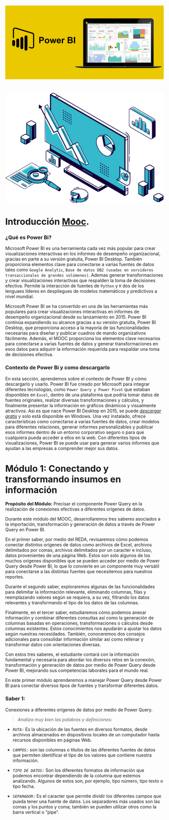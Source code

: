 
![](que-es-power-bi.jpg "")

#
![](creatividad-para-web-power-bi-ab-bajo-peso-542x377-1.png "")

# **Introducción** [**Mooc**](https://www.techtarget.com/whatis/definition/massively-open-online-course-MOOC).

### **¿Qué es Power Bi?**

 Microsoft Power BI es una herramienta cada vez más popular para crear visualizaciones interactivas en los informes de desempeño organizacional, gracias en parte a su versión gratuita, Power BI Desktop. También proporciona elementos clave para conectarse a varias fuentes de datos tales como `Google Analytic`, `Base de datos DB2 (usadas en servidores transaccionales de grandes volúmenes)`. Ademas generar transformaciones y crear visualizaciones interactivas que respalden la toma de decisiones efectiva.
 Permite la interacción de fuentes  de `Python` y `R` dos de los lenguaes líderes en despliegues de modelos matemáticos y predictivos a nivel mundial.

 Microsoft Power BI se ha convertido en una de las herramientas más populares para crear visualizaciones interactivas en informes de desempeño organizacional desde su lanzamiento en 2015. Power BI continúa expandiendo su alcance gracias a su versión gratuita, Power BI Desktop, que proporciona acceso a la mayoría de las funcionalidades necesarias para diseñar y publicar cuadros de mando organizativos fácilmente. Además, el MOOC proporciona los elementos clave necesarios para conectarse a varias fuentes de datos y generar transformaciones en esos datos para adquirir la información requerida para respaldar una toma de decisiones efectiva.

 ### **Contexto de Power Bi y como descargarlo**
   En esta sección, aprendemos sobre el contexto de Power BI y cómo descargarlo y usarlo. Power BI fue creado por Microsoft para integrar diferentes tecnologías, como  `Power Query y Power Pivot` que estaban disponibles en `Excel`, dentro de una plataforma que podría tomar datos de fuentes originales, realizar diversas transformaciones y cálculos, y finalmente presentar la información en gráficos dinámicos y visualmente atractivos. Asi es que nace Power BI Desktop en 2015, se puede [*descargar gratis*](https://onx.la/4e5e5) y solo está disponible en Windows. Una vez instalado, ofrece características como conectarse a varias fuentes de datos, crear modelos para diferentes relaciones, generar informes personalizables y publicar esos informes dentro de un entorno corporativo seguro o para que cualquiera pueda acceder a ellos en la web. Con diferentes tipos de visualizaciones, Power BI se puede usar para generar varios informes que ayudan a las empresas a comprender mejor sus datos.

# Módulo 1: Conectando y transformando insumos en información


 **Propósito del Módulo:** Precisar el componente Power Query en la realización de conexiones efectivas a diferentes orígenes de datos.

 Durante este módulo del MOOC, desarrollaremos tres saberes asociados a la importación, transformación y generación de datos a través de Power Query en Power BI.

 En el primer saber, por medio del REDA, revisaremos cómo podemos conectar distintos orígenes de datos como archivos de Excel, archivos delimitados por comas, archivos delimitados por un caracter e incluso, datos provenientes de una página Web. Estos son solo algunos de los muchos orígenes disponibles que se pueden acceder por medio de Power Query desde Power BI, lo que lo convierte en un componente muy versátil para conectarse a las distintas fuentes que necesitemos para nuestros reportes.

 Durante el segundo saber, exploraremos algunas de las funcionalidades para delimitar la información relevante, eliminando columnas,  filas y reemplazando valores según se requiera, a su vez,  filtrando los datos relevantes y transformando el tipo de los datos de las columnas.

 Finalmente, en el tercer saber, estudiaremos cómo podemos anexar información y combinar diferentes consultas así como la generación de columnas basadas en operaciones, transformaciones o cálculos desde columnas existentes. Estos conocimientos nos ayudarán a ajustar los datos según nuestras necesidades. También, conoceremos dos consejos adicionales para consolidar información similar así como rellenar y transformar datos con orientaciones diversas.

 Con estos tres saberes, el estudiante contará con la información fundamental y necesaria para abordar los diversos retos en la conexión, transformación y generación de datos por medio de Power Query desde Power BI, mejorando sus competencias laborales para el mundo real.

 En este primer módulo aprenderemos a manejar Power Query desde Power BI para conectar diversos tipos de fuentes y transformar diferentes datos.

 ### **Saber 1:** 
 Conexiones a diferentes orígenes de datos por medio de Power Query.

 > *Analiza muy bien las palabras y definiciones:*

 * *`RUTA:`* Es la ubicación de las fuentes en diversos formatos, desde archivos almacenados en dispositivos locales de un computador hasta recursos disponibles en páginas Web.
 
 * *`CAMPOS:`* son las columnas o títulos de las diferentes fuentes de datos que permiten identificar el tipo de los valores que contiene nuestra información.

 * *`TIPO DE DATOS:`* Son los diferentes formatos de información que podemos encontrar dependiendo de la columna que estemos analizando. Algunos de estos son, por ejemplo, tipo número, tipo texto o tipo fecha.

 * *`SEPARADOR:`* Es el caracter que permite dividir los diferentes campos que pueda tener una fuente de datos. Los separadores más usados son las comas y los puntos y coma; también se pueden utilizar otros como la barra vertical o “pipe”.